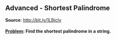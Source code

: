 <!DOCTYPE html>
<html lang="en-US">

<body>
  <h2>Advanced - Shortest Palindrome</h2>
  <p> <b>Source</b>: <a href=http://bit.ly/1LBjcIy>http://bit.ly/1LBjcIy</a></p>
  <h4><u>Problem</u>: Find the shortest palindrome in a string.</h4>
</body>

</html>
